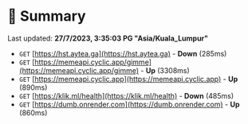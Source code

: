 # 📖 Summary
Last updated: **27/7/2023, 3:35:03 PG "Asia/Kuala_Lumpur"**

- `GET` [https://hst.aytea.ga](https://hst.aytea.ga) - **Down** (285ms)
- `GET` [https://memeapi.cyclic.app/gimme](https://memeapi.cyclic.app/gimme) - **Up** (3308ms)
- `GET` [https://memeapi.cyclic.app](https://memeapi.cyclic.app) - **Up** (890ms)
- `GET` [https://klik.ml/health](https://klik.ml/health) - **Down** (485ms)
- `GET` [https://dumb.onrender.com](https://dumb.onrender.com) - **Up** (860ms)
